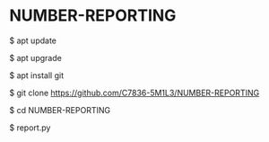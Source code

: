 # NUMBER-REPORTING


$ apt update

$ apt upgrade

$ apt install git

$ git clone https://github.com/C7836-5M1L3/NUMBER-REPORTING

$ cd NUMBER-REPORTING

$ report.py

